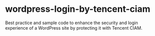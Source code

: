 # wordpress-login-by-tencent-ciam
Best practice and sample code to enhance the security and login experience of a WordPress site by protecting it with Tencent CIAM.
